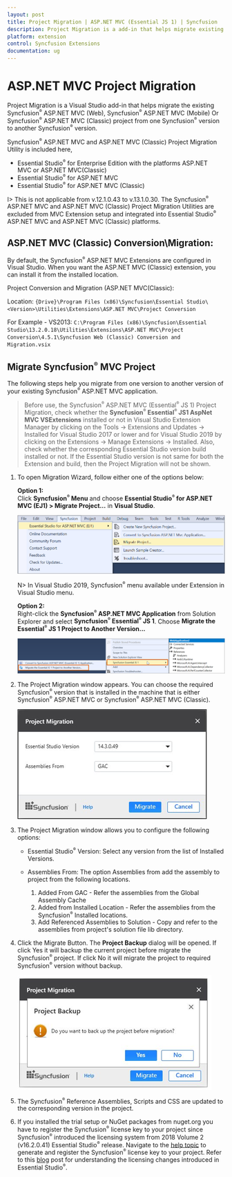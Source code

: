 ```yaml
---
layout: post
title: Project Migration | ASP.NET MVC (Essential JS 1) | Syncfusion
description: Project Migration is a add-in that helps migrate existing Syncfusion Essential JS 1 ASP.NET MVC project from one Syncfusion version to another version
platform: extension
control: Syncfusion Extensions
documentation: ug
---
```


# ASP.NET MVC Project Migration

Project Migration is a Visual Studio add-in that helps migrate the existing Syncfusion<sup style="font-size:70%">&reg;</sup> ASP.NET MVC (Web), Syncfusion<sup style="font-size:70%">&reg;</sup> ASP.NET MVC (Mobile) Or Syncfusion<sup style="font-size:70%">&reg;</sup> ASP.NET MVC (Classic) project from one Syncfusion<sup style="font-size:70%">&reg;</sup> version to another Syncfusion<sup style="font-size:70%">&reg;</sup> version.

Syncfusion<sup style="font-size:70%">&reg;</sup> ASP.NET MVC and ASP.NET MVC (Classic) Project Migration Utility is included here,

* Essential Studio<sup style="font-size:70%">&reg;</sup> for Enterprise Edition with the platforms ASP.NET MVC or ASP.NET MVC(Classic)
* Essential Studio<sup style="font-size:70%">&reg;</sup> for ASP.NET MVC
* Essential Studio<sup style="font-size:70%">&reg;</sup> for ASP.NET MVC (Classic)

I> This is not applicable from v.12.1.0.43 to v.13.1.0.30. The Syncfusion<sup style="font-size:70%">&reg;</sup> ASP.NET MVC and ASP.NET MVC (Classic) Project Migration Utilities are excluded from MVC Extension setup and integrated into Essential Studio<sup style="font-size:70%">&reg;</sup> ASP.NET MVC and ASP.NET MVC (Classic) platforms.

## ASP.NET MVC (Classic) Conversion\Migration:

By default, the Syncfusion<sup style="font-size:70%">&reg;</sup> ASP.NET MVC Extensions are configured in Visual Studio. When you want the ASP.NET MVC (Classic) extension, you can install it from the installed location.

Project Conversion and Migration (ASP.NET MVC(Classic):

Location: `{Drive}\Program Files (x86)\Syncfusion\Essential Studio\<Version>\Utilities\Extensions\ASP.NET MVC\Project Conversion`

For Example - VS2013: `C:\Program Files (x86)\Syncfusion\Essential Studio\13.2.0.18\Utilities\Extensions\ASP.NET MVC\Project Conversion\4.5.1\Syncfusion Web (Classic) Conversion and Migration.vsix`

## Migrate Syncfusion<sup style="font-size:70%">&reg;</sup> MVC Project

The following steps help you migrate from one version to another version of your existing Syncfusion<sup style="font-size:70%">&reg;</sup> ASP.NET MVC application.

> Before use, the Syncfusion<sup style="font-size:70%">&reg;</sup> ASP.NET MVC (Essential<sup style="font-size:70%">&reg;</sup> JS 1) Project Migration, check whether the **Syncfusion<sup style="font-size:70%">&reg;</sup> Essential<sup style="font-size:70%">&reg;</sup> JS1 AspNet MVC VSExtensions** installed or not in Visual Studio Extension Manager by clicking on the Tools -> Extensions and Updates -> Installed for Visual Studio 2017 or lower and for Visual Studio 2019 by clicking on the Extensions -> Manage Extensions -> Installed. Also, check whether the corresponding Essential Studio version build installed or not. If the Essential Studio version is not same for both the Extension and build, then the Project Migration will not be shown.

1. To open Migration Wizard, follow either one of the options below: 

   **Option 1:**  
   Click **Syncfusion<sup style="font-size:70%">&reg;</sup> Menu** and choose **Essential Studio<sup style="font-size:70%">&reg;</sup> for ASP.NET MVC (EJ1) > Migrate Project…** in **Visual Studio**.

   ![Syncfusion Essential JS 1 ASP.NET MVC Project Migration via Syncfusion menu](Migrate-Syncfusion-Project_images/SyncfusionMenu_ProjectMigration_img.png)

   N> In Visual Studio 2019, Syncfusion<sup style="font-size:70%">&reg;</sup> menu available under Extension in Visual Studio menu.

   **Option 2:**  
   Right-click the **Syncfusion<sup style="font-size:70%">&reg;</sup> ASP.NET MVC Application** from Solution Explorer and select **Syncfusion<sup style="font-size:70%">&reg;</sup> Essential<sup style="font-size:70%">&reg;</sup> JS 1**. Choose **Migrate the Essential<sup style="font-size:70%">&reg;</sup> JS 1 Project to Another Version...**

   ![Syncfusion Essential JS 1 ASP.NET MVC Project Migration add-in](Migrate-Syncfusion-Project_images/ProjectMigration_img.png)

2. The Project Migration window appears. You can choose the required Syncfusion<sup style="font-size:70%">&reg;</sup> version that is installed in the machine that is either Syncfusion<sup style="font-size:70%">&reg;</sup> ASP.NET MVC or Syncfusion<sup style="font-size:70%">&reg;</sup> ASP.NET MVC (Classic).

   ![Syncfusion Essential JS 1 ASP.NET MVC Project Migration wizard](Migrate-Syncfusion-Project_images/ProjectMigration-img2.jpeg)

3. The Project Migration window allows you to configure the following options:

   * Essential Studio<sup style="font-size:70%">&reg;</sup> Version: Select any version from the list of Installed Versions.
	  
   * Assemblies From: The option Assemblies from add the assembly to project from the following locations.
	  
	    1. Added From GAC - Refer the assemblies from the Global Assembly Cache
		2. Added from Installed Location - Refer the assemblies from the Syncfusion<sup style="font-size:70%">&reg;</sup> Installed locations.
        3. Add Referenced Assemblies to Solution - Copy and refer to the assemblies from project's solution file lib directory.  

4. Click the Migrate Button. The **Project Backup** dialog will be opened. If click Yes it will backup the current project before migrate the Syncfusion<sup style="font-size:70%">&reg;</sup> project. If click No it will migrate the project to required Syncfusion<sup style="font-size:70%">&reg;</sup> version without backup. 

     ![Syncfusion Essential JS 1 ASP.NET MVC Project Migration backup dialog](Migrate-Syncfusion-Project_images/ProjectMigration-img3.jpeg)
      
5. The Syncfusion<sup style="font-size:70%">&reg;</sup> Reference Assemblies, Scripts and CSS are updated to the corresponding version in the project.

6. If you installed the trial setup or NuGet packages from nuget.org you have to register the Syncfusion<sup style="font-size:70%">&reg;</sup> license key to your project since Syncfusion<sup style="font-size:70%">&reg;</sup> introduced the licensing system from 2018 Volume 2 (v16.2.0.41) Essential Studio<sup style="font-size:70%">&reg;</sup> release. Navigate to the [help topic](https://help.syncfusion.com/common/essential-studio/licensing/overview#how-to-generate-syncfusion-license-key) to generate and register the Syncfusion<sup style="font-size:70%">&reg;</sup> license key to your project. Refer to this [blog](https://www.syncfusion.com/blogs/post/whats-new-in-2018-volume-2.aspx) post for understanding the licensing changes introduced in Essential Studio<sup style="font-size:70%">&reg;</sup>.